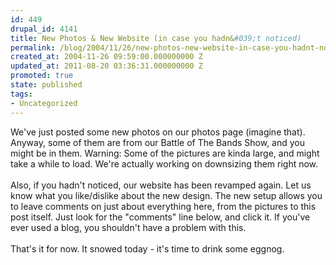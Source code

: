 ```yaml
---
id: 449
drupal_id: 4141
title: New Photos & New Website (in case you hadn&#039;t noticed)
permalink: /blog/2004/11/26/new-photos-new-website-in-case-you-hadnt-noticed
created_at: 2004-11-26 09:59:00.000000000 Z
updated_at: 2011-08-20 03:36:31.000000000 Z
promoted: true
state: published
tags:
- Uncategorized
---
```

We've just posted some new photos on our photos page (imagine that). Anyway, some of them are from our Battle of The Bands Show, and you might be in them. Warning: Some of the pictures are kinda large, and might take a while to load. We're actually working on downsizing them right now.
<br />
<br />Also, if you hadn't noticed, our website has been revamped again. Let us know what you like/dislike about the new design. The new setup allows you to leave comments on just about everything here, from the pictures to this post itself. Just look for the "comments" line below, and click it. If you've ever used a blog, you shouldn't have a problem with this.
<br />
<br />That's it for now. It snowed today - it's time to drink some eggnog.
